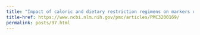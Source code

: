 ```yaml
---
title: "Impact of caloric and dietary restriction regimens on markers of health and longevity in humans and animals: a summary of available findings"
title-href: https://www.ncbi.nlm.nih.gov/pmc/articles/PMC3200169/
permalink: posts/97.html
---
```

